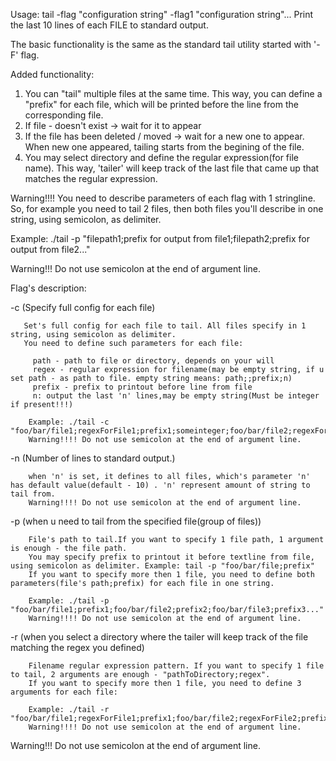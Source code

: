 Usage: tail -flag "configuration string" -flag1 "configuration string"...
Print the last 10 lines of each FILE to standard output.

The basic functionality is the same as the standard tail utility started with '-F' flag.

Added functionality:
1. You can "tail" multiple files at the same time. This way, you can define a "prefix" for each file, 
   which will be printed before the line from the corresponding file.
2. If file - doesn't exist -> wait for it to appear
3. If the file has been deleted / moved -> wait for a new one to appear. When new one appeared, tailing starts from the begining of the file.
4. You may select directory and define the regular expression(for file name).
   This way, 'tailer' will keep track of the last file that came up that matches the regular expression.

Warning!!!!
You need to describe parameters of each flag with 1 stringline. So, for example you need to tail 2 files, then both files
you'll describe in one string, using semicolon, as delimiter.

   Example: ./tail -p "filepath1;prefix for output from file1;filepath2;prefix for output from file2..."

Warning!!!
Do not use semicolon at the end of argument line.


Flag's description:

  -c (Specify full config for each file)
  
       Set's full config for each file to tail. All files specify in 1 string, using semicolon as delimiter.
       You need to define such parameters for each file:
       
    	 path - path to file or directory, depends on your will
    	 regex - regular expression for filename(may be empty string, if u set path - as path to file. empty string means: path;;prefix;n)
    	 prefix - prefix to printout before line from file
    	 n: output the last 'n' lines,may be empty string(Must be integer if present!!!)

    	Example: ./tail -c "foo/bar/file1;regexForFile1;prefix1;someinteger;foo/bar/file2;regexForFile2;prefix2;someinteger..."
    	Warning!!!! Do not use semicolon at the end of argument line.
    	
  -n (Number of lines to standard output.)
  
    	when 'n' is set, it defines to all files, which's parameter 'n' has default value(default - 10) . 'n' represent amount of string to tail from.
    	Warning!!!! Do not use semicolon at the end of argument line.
    
  -p (when u need to tail from the specified file(group of files))
  
    	File's path to tail.If you want to specify 1 file path, 1 argument is enough - the file path.
    	You may specify prefix to printout it before textline from file, using semicolon as delimiter. Example: tail -p "foo/bar/file;prefix"
    	If you want to specify more then 1 file, you need to define both parameters(file's path;prefix) for each file in one string.
      
    	Example: ./tail -p "foo/bar/file1;prefix1;foo/bar/file2;prefix2;foo/bar/file3;prefix3..."
    	Warning!!!! Do not use semicolon at the end of argument line.
    	
  -r (when you select a directory where the tailer will keep track of the file matching the regex you defined)
  
    	Filename regular expression pattern. If you want to specify 1 file to tail, 2 arguments are enough - "pathToDirectory;regex".
    	If you want to specify more then 1 file, you need to define 3 arguments for each file:
      
    	Example: ./tail -r "foo/bar/file1;regexForFile1;prefix1;foo/bar/file2;regexForFile2;prefix2;foo/bar/file3;regexForFile3;prefix3..."
    	Warning!!!! Do not use semicolon at the end of argument line.


Warning!!!
Do not use semicolon at the end of argument line.

